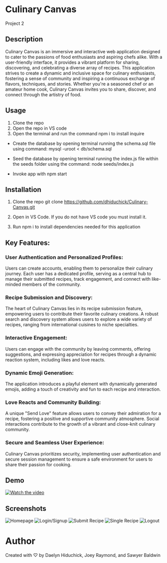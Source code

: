 # Culinary Canvas
Project 2 

## Description 
Culinary Canvas is an immersive and interactive web application designed to cater to the passions of food enthusiasts and aspiring chefs alike. With a user-friendly interface, it provides a vibrant platform for sharing, discovering, and celebrating a diverse array of recipes. This application strives to create a dynamic and inclusive space for culinary enthusiasts, fostering a sense of community and inspiring a continuous exchange of flavors, techniques, and stories. Whether you're a seasoned chef or an amateur home cook, Culinary Canvas invites you to share, discover, and connect through the artistry of food.

## Usage
1. Clone the repo 
2. Open the repo in VS code 
3. Open the terminal and run the command npm i to install inquire 
- Create the database by opening terminal running the schema.sql file using command: mysql -uroot < db/schema.sql

- Seed the database by opening terminal running the index.js file within the seeds folder using the command: node seeds/index.js

- Invoke app with npm start

## Installation

1. Clone the repo
   git clone https://github.com/dhiduchick/Culinary-Canvas.git

2. Open in VS Code. If you do not have VS code you must install it.

3. Run npm i to install dependencies needed for this application 

## Key Features:

### User Authentication and Personalized Profiles:
Users can create accounts, enabling them to personalize their culinary journey.
Each user has a dedicated profile, serving as a central hub to manage their submitted recipes, track engagement, and connect with like-minded members of the community.

### Recipe Submission and Discovery:
The heart of Culinary Canvas lies in its recipe submission feature, empowering users to contribute their favorite culinary creations.
A robust search and discovery system allows users to explore a wide variety of recipes, ranging from international cuisines to niche specialties.

### Interactive Engagement:
Users can engage with the community by leaving comments, offering suggestions, and expressing appreciation for recipes through a dynamic reaction system, including likes and love reacts.

### Dynamic Emoji Generation:
The application introduces a playful element with dynamically generated emojis, adding a touch of creativity and fun to each recipe and interaction.

### Love Reacts and Community Building:
A unique "Send Love" feature allows users to convey their admiration for a recipe, fostering a positive and supportive community atmosphere.
Social interactions contribute to the growth of a vibrant and close-knit culinary community.

### Secure and Seamless User Experience:
Culinary Canvas prioritizes security, implementing user authentication and secure session management to ensure a safe environment for users to share their passion for cooking.


## Demo
[![Watch the video](./images/video-start-image.png)](https://drive.google.com/file/d/1SA9a5PMkL4Dw93P33a_ZuZ4wFaElFn1M/view)


## Screenshots
![Homepage](./images/c-tags.png)
![Login/Signup](./images/c-tags.png)
![Submit Recipe](./images/c-tags.png)
![Single Recipe](./images/c-tags.png)
![Logout](./images/c-tags.png)

# Author
Created with ♡ by Daelyn Hiduchick, Joey Raymond, and Sawyer Baldwin
